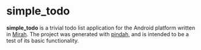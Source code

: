 # simple_todo

**simple_todo** is a trivial todo list application for the Android
platform written in [Mirah](http://mirah.org).  The project was
generated with [pindah](https://github.com/mirah/pindah), and is
intended to be a test of its basic functionality.


